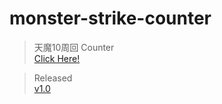 # monster-strike-counter

>天魔10周回 Counter <br />
[Click Here!](https://yin070406.github.io/monster-strike-counter/)

>Released <br />
[v1.0](https://github.com/yin070406/monster-strike-counter/releases)

